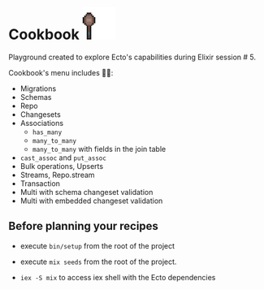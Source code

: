 # Cookbook ![crappy wooden spoon](crappy-wooden-spoon.png)

Playground created to explore Ecto's capabilities during Elixir session # 5. 

Cookbook's menu includes :man_cook::
- Migrations
- Schemas
- Repo
- Changesets
- Associations
  - `has_many`
  - `many_to_many` 
  - `many_to_many` with fields in the join table
- `cast_assoc` and `put_assoc`
- Bulk operations, Upserts
- Streams, Repo.stream
- Transaction
- Multi with schema changeset validation
- Multi with embedded changeset validation

## Before planning your recipes
- execute `bin/setup` from the root of the project

- execute `mix seeds` from the root of the project.

- `iex -S mix` to access iex shell with the Ecto dependencies
